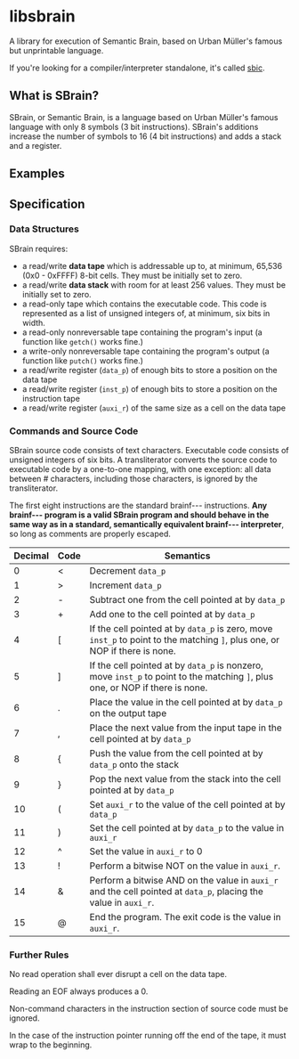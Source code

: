 # libsbrain
A library for execution of Semantic Brain, based on Urban Müller's famous but unprintable language.

If you're looking for a compiler/interpreter standalone, it's called [sbic](https://github.com/silverwingedseraph/sbic).

 ## What is SBrain?
   SBrain, or Semantic Brain, is a language based on Urban Müller's famous language with only 8 symbols (3 bit instructions).
   SBrain's additions increase the number of symbols to 16 (4 bit instructions) and adds a stack and a register.

 ## Examples


 ## Specification
 ### Data Structures
   SBrain requires:

 * a read/write **data tape** which is addressable up to, at minimum, 65,536 (0x0 - 0xFFFF) 8-bit cells. They must be initially set to zero.
 * a read/write **data stack** with room for at least 256 values. They must be initially set to zero.
 * a read-only tape which contains the executable code. This code is represented as a list of unsigned integers of, at minimum, six bits in width.
 * a read-only nonreversable tape containing the program's input (a function like `getch()` works fine.)
 * a write-only nonreversable tape containing the program's output (a function like `putch()` works fine.)
 * a read/write register (`data_p`) of enough bits to store a position on the data tape
 * a read/write register (`inst_p`) of enough bits to store a position on the instruction tape
 * a read/write register (`auxi_r`) of the same size as a cell on the data tape

 ### Commands and Source Code

 SBrain source code consists of text characters. Executable code consists of unsigned integers of six bits. A transliterator converts the source code to executable code by a one-to-one mapping, with one exception: all data between # characters, including those characters, is ignored by the transliterator.

 The first eight instructions are the standard brainf--- instructions. **Any brainf--- program is a valid SBrain program and should behave in the same way as in a standard, semantically equivalent brainf--- interpreter**, so long as comments are properly escaped.

 Decimal | Code  | Semantics
 --------|-------|----------
        0|      <| Decrement `data_p`
        1|      >| Increment `data_p`
        2|      -| Subtract one from the cell pointed at by `data_p`
        3|      +| Add one to the cell pointed at by `data_p`
        4|      [| If the cell pointed at by `data_p` is zero, move `inst_p` to point to the matching `]`, plus one, or NOP if there is none.
        5|      ]| If the cell pointed at by `data_p` is nonzero, move `inst_p` to point to the matching `]`, plus one, or NOP if there is none.
        6|      .| Place the value in the cell pointed at by `data_p` on the output tape
        7|      ,| Place the next value from the input tape in the cell pointed at by `data_p`
        8|      {| Push the value from the cell pointed at by `data_p` onto the stack
        9|      }| Pop the next value from the stack into the cell pointed at by `data_p`
       10|      (| Set `auxi_r` to the value of the cell pointed at by `data_p`
       11|      )| Set the cell pointed at by `data_p` to the value in `auxi_r`
       12|      ^| Set the value in `auxi_r` to 0
       13|      !| Perform a bitwise NOT on the value in `auxi_r`.
       14|      &| Perform a bitwise AND on the value in `auxi_r` and the cell pointed at `data_p`, placing the value in `auxi_r`.
       15|      @| End the program. The exit code is the value in `auxi_r`. 

 ### Further Rules
 No read operation shall ever disrupt a cell on the data tape.
 
 Reading an EOF always produces a 0.
 
 Non-command characters in the instruction section of source code must be ignored.
 
 In the case of the instruction pointer running off the end of the tape, it must wrap to the
 beginning.


